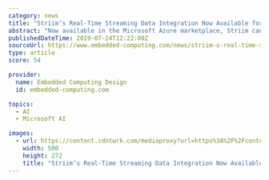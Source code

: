 ```yaml
---
category: news
title: "Striim’s Real-Time Streaming Data Integration Now Available for Microsoft Azure Service"
abstract: "Now available in the Microsoft Azure marketplace, Striim can now move real-time ... the Power Page, Industrial AI & Machine Learning, and other publications. As an experienced technical journalist, editor, and reporter with an aptitude for identifying ..."
publishedDateTime: 2019-07-24T12:22:00Z
sourceUrl: https://www.embedded-computing.com/news/striim-s-real-time-streaming-data-integration-now-available-for-microsoft-azure-service
type: article
score: 54

provider:
  name: Embedded Computing Design
  id: embedded-computing.com

topics:
  - AI
  - Microsoft AI

images:
  - url: https://content.cdntwrk.com/mediaproxy?url=https%3A%2F%2Fcontent.cdntwrk.com%2Ffiles%2FaHViPTYzODY3JmNtZD1pdGVtZWRpdG9yaW1hZ2UmZmlsZW5hbWU9aXRlbWVkaXRvcmltYWdlXzVkMmNjYTk4NTBjOTYucG5nJnZlcnNpb249MDAwMCZzaWc9NzJjMGI5MGMwYWNiMjIwYTFjNGQ4ODgyOGQ5NTNkMzc%25253D&size=1&version=1563216543&sig=62789381f99190749bdc05f6bc9ffff1&default=hubs%2Ftilebg-blogs.jpg
    width: 500
    height: 272
    title: "Striim’s Real-Time Streaming Data Integration Now Available for Microsoft Azure Service"
---
```

